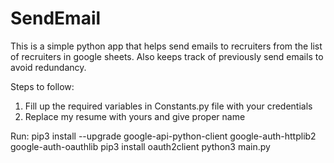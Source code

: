 # SendEmail
This is a simple python app that helps send emails to recruiters from the list of recruiters in google sheets. Also keeps track of previously send emails to avoid redundancy.

Steps to follow:
1. Fill up the required variables in Constants.py file with your credentials
2. Replace my resume with yours and give proper name


Run:
pip3 install --upgrade google-api-python-client google-auth-httplib2 google-auth-oauthlib
pip3 install oauth2client
python3 main.py
